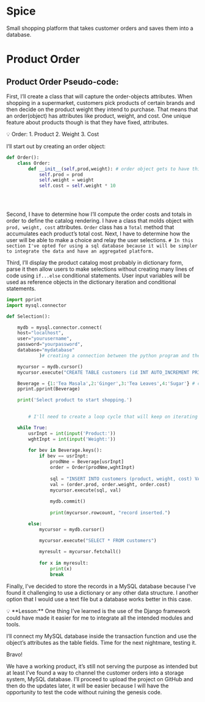 # Spice
Small shopping platform that takes customer orders and saves them into a database.

# Product Order

## Product Order Pseudo-code:

First, I’ll create a class that will capture the order-objects attributes. When shopping in a supermarket, customers pick products of certain brands and then decide on the product weight they intend to purchase. That means that an order(object) has attributes like product, weight, and cost. One unique feature about products though is that they have fixed, attributes. 

<aside>
💡 Order:
1. Product
2. Weight
3. Cost

</aside>

I’ll start out by creating an order object: 

```python
def Order():
	class Order:
		def __init__(self,prod,weight): # order object gets to have this attributes.
			self.prod = prod
			self.weight = weight
			self.cost = self.weight * 10

					
			
```

Second, I have to determine how I’ll compute the order costs and totals in order to define the catalog rendering. I have a class that molds object with `prod, weight, cost` attributes. `Order` class has a `Total` method that accumulates each product’s total cost. Next, I have to determine how the user will be able to make a choice and relay the user selections. `# In this section I've opted for using a sql database because it will be simpler to integrate the data and have an aggregated platform.`

Third, I’ll display the product catalog most probably in dictionary form, parse it then allow users to make selections without creating many lines of code using `if...else` conditional statements. User input variables will be used as reference objects in the dictionary iteration and conditional statements. 

```python
import pprint
import mysql.connector

def Selection():

	mydb = mysql.connector.connect(
	host="localhost",
	user="yourusername",
	password="yourpassword",
	database="mydatabase"
			)# creating a connection between the python program and the SQL database.

	mycursor = mydb.cursor()
	mycursor.execute("CREATE TABLE customers (id INT AUTO_INCREMENT PRIMARY KEY, product VARCHAR(255), weight INT, cost INT)")

	Beverage = {1:'Tea Masala',2:'Ginger',3:'Tea Leaves',4:'Sugar'} # catalog in dictionary data structure.
	pprint.pprint(Beverage)

	print('Select product to start shopping.')
		

		# I'll need to create a loop cycle that will keep on iterating as long as the conditions are met. 

	while True:
		usrInpt = int(input('Product:'))
		wghtInpt = int(input('Weight:'))
	
		for bev in Beverage.keys():
			if bev == usrInpt:
				prodNme = Beverage[usrInpt]
				order = Order(prodNme,wghtInpt)
								
				sql = "INSERT INTO customers (product, weight, cost) VALUES (%s, %s, %s)"
				val = (order.prod, order.weight, order.cost)
				mycursor.execute(sql, val)
								
				mydb.commit()
								
				print(mycursor.rowcount, "record inserted.")

		else:
			mycursor = mydb.cursor()

			mycursor.execute("SELECT * FROM customers")
								
			myresult = mycursor.fetchall()
								
			for x in myresult:
				print(x)
				break

```

Finally, I’ve decided to store the records in a MySQL database because I’ve found it challenging to use a dictionary or any other data structure. I another option that I would use a text file but a database works better in this case.

<aside>
💡 **Lesson:**
One thing I’ve learned is the use of the Django framework could have made it easier for me to integrate all the intended modules and tools.

</aside>

I’ll connect my MySQL database inside the transaction function and use the object’s attributes as the table fields.  Time for the next nightmare, testing it. 

Bravo!

We have a working product, it’s still not serving the purpose as intended but at least I’ve found a way to channel the customer orders into a storage system, MySQL database. I’ll proceed to upload the project on GitHub and then do the updates later, it will be easier because I will have the opportunity to test the code without ruining the genesis code.